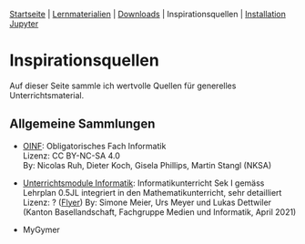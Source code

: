 [Startseite](./index.md) | [Lernmaterialien](./mein_material.md) | [Downloads](./downloads.md) | Inspirationsquellen | [Installation Jupyter](./installation_anaconda.md)

# Inspirationsquellen

Auf dieser Seite sammle ich wertvolle Quellen für generelles Unterrichtsmaterial.

## Allgemeine Sammlungen

* [OINF](https://oinf.ch): Obligatorisches Fach Informatik  
    Lizenz: CC BY-NC-SA 4.0  
    By: Nicolas Ruh, Dieter Koch, Gisela Phillips, Martin Stangl (NKSA)
* [Unterrichtsmodule Informatik](https://www.baselland.ch/politik-und-behorden/direktionen/bildungs-kultur-und-sportdirektion/dienstleistungen-und-angebote/informatik-schulen-bl/ict-bildung/ict-sekundarschulen/unterrichtsmaterial-sekundarschulen/unterrichtsmodule-informatik): Informatikunterricht Sek I gemäss Lehrplan 0.5JL integriert in den Mathematikunterricht, sehr detailliert
    Lizenz: ? ([Flyer](https://www.baselland.ch/politik-und-behorden/direktionen/bildungs-kultur-und-sportdirektion/dienstleistungen-und-angebote/informatik-schulen-bl/ict-bildung/ict-sekundarschulen/unterrichtsmaterial-sekundarschulen/unterrichtsmodule-informatik/downloads/unterrichtsmodule-informatik-sekundarstufe-2021.pdf/@@download/file/Unterrichtsmodule%20Informatik%20Sekundarstufe%202021.pdf))
    By: Simone Meier, Urs Meyer und Lukas Dettwiler (Kanton Basellandschaft, Fachgruppe Medien und Informatik, April 2021)

* MyGymer

